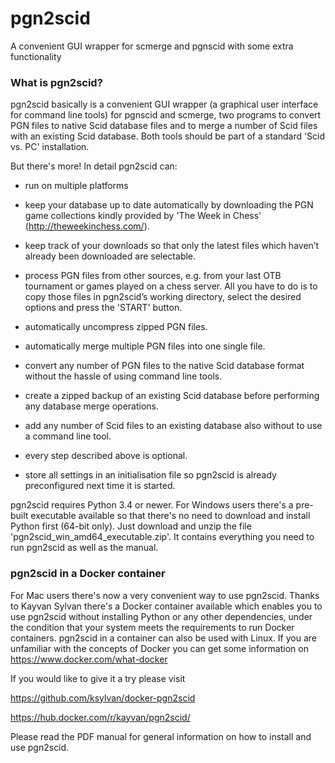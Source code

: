 # pgn2scid
A convenient  GUI wrapper for scmerge and pgnscid with some extra functionality

### What is pgn2scid?

pgn2scid basically is a convenient GUI wrapper (a graphical user interface for command line tools) for pgnscid and scmerge, two programs to convert PGN files to native Scid database files and to merge a number of Scid files with an existing Scid database. Both tools should be part of a standard 'Scid vs. PC' installation.

But there's more! In detail pgn2scid can:

* run on multiple platforms

* keep your database up to date automatically by downloading the PGN game collections kindly provided by 'The Week in Chess' (http://theweekinchess.com/).

* keep track of your downloads so that only the latest files which haven’t already been downloaded are selectable.

* process PGN files from other sources, e.g. from your last OTB tournament or games played on a chess server. All you have to do is to copy those files in pgn2scid’s working directory, select the desired options and press the 'START' button.

* automatically uncompress zipped PGN files.

* automatically merge multiple PGN files into one single file.

* convert any number of PGN files to the native Scid database format without the hassle of using command line tools.

* create a zipped backup of an existing Scid database before performing any database merge operations.

* add any number of Scid files to an existing database also without to use a command line tool.

* every step described above is optional.

* store all settings in an initialisation file so pgn2scid is already preconfigured next time it is started.

pgn2scid requires Python 3.4 or newer. For Windows users there's a pre-built executable available so that there's no need to download and install Python first (64-bit only). Just download and unzip the file 'pgn2scid_win_amd64_executable.zip'. It contains everything you need to run pgn2scid as well as the manual.

### pgn2scid in a Docker container
For Mac users there's now a very convenient way to use pgn2scid. Thanks to Kayvan Sylvan there's a Docker container available which enables you to use pgn2scid without installing Python or any other dependencies, under the condition that your system meets the requirements to run Docker containers. pgn2scid in a container can also be used with Linux. If you are unfamiliar with the concepts of Docker you can get some information on https://www.docker.com/what-docker

If you would like to give it a try please visit

https://github.com/ksylvan/docker-pgn2scid

https://hub.docker.com/r/kayvan/pgn2scid/

Please read the PDF manual for general information on how to install and use pgn2scid.
